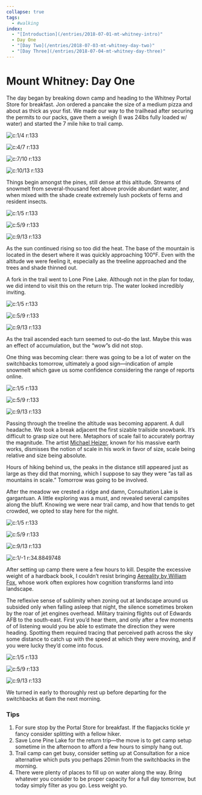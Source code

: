 ```yaml
---
collapse: true
tags:
  - #walking
index: 
  - "[Introduction](/entries/2018-07-01-mt-whitney-intro)"
  - Day One
  - "[Day Two](/entries/2018-07-03-mt-whitney-day-two)"
  - "[Day Three](/entries/2018-07-04-mt-whitney-day-three)"
---
```


# Mount Whitney: Day One

The day began by breaking down camp and heading to the Whitney Portal Store for breakfast. Jon ordered a pancake the size of a medium pizza and about as thick as your fist. We made our way to the trailhead after securing the permits to our packs, gave them a weigh (I was 24lbs fully loaded w/ water) and started the 7 mile hike to trail camp.


![c:1/4 r:133](08-jg_133.jpg)

![c:4/7 r:133](09-jg_133.jpg)

![c:7/10 r:133](10-jg_133.jpg)

![c:10/13 r:133](10-jk_133.jpg)

Things begin amongst the pines, still dense at this altitude. Streams of snowmelt from several-thousand feet above provide abundant water, and when mixed with the shade create extremely lush pockets of ferns and resident insects.

<!-- more -->

![c:1/5 r:133](11-jg_133.jpg)

![c:5/9 r:133](12-jg_133.jpg)

![c:9/13 r:133](12-jk_133.jpg)

As the sun continued rising so too did the heat. The base of the mountain is located in the desert where it was quickly approaching 100°F. Even with the altitude we were feeling it, especially as the treeline approached and the trees and shade thinned out.

A fork in the trail went to Lone Pine Lake. Although not in the plan for today, we did intend to visit this on the return trip. The water looked incredibly inviting.

![c:1/5 r:133](13-jk_133.jpg)

![c:5/9 r:133](14-jg_133.jpg)

![c:9/13 r:133](15-jk_133.jpg)

As the trail ascended each turn seemed to out-do the last. Maybe this was an effect of accumulation, but the “wow”s did not stop.

One thing was becoming clear: there was going to be a lot of water on the switchbacks tomorrow, ultimately a good sign—indication of ample snowmelt which gave us some confidence considering the range of reports online.

![c:1/5 r:133](16-jk_133.jpg)

![c:5/9 r:133](19-jg_133.jpg)

![c:9/13 r:133](20-jg_133.jpg)

Passing through the treeline the altitude was becoming apparent. A dull headache. We took a break adjacent the first sizable trailside snowbank. It’s difficult to grasp size out here. Metaphors of scale fail to accurately portray the magnitude. The artist [Michael Heizer](http://doublenegative.tarasen.net/), known for his massive earth works, dismisses the notion of scale in his work in favor of size, scale being relative and size being absolute.

Hours of hiking behind us, the peaks in the distance still appeared just as large as they did that morning, which I suppose to say they were “as tall as mountains in scale.” Tomorrow was going to be involved.

After the meadow we crested a ridge and damn, Consultation Lake is gargantuan. A little exploring was a must, and revealed several campsites along the bluff. Knowing we were near trail camp, and how that tends to get crowded, we opted to stay here for the night.

![c:1/5 r:133](22-jg_133.jpg)

![c:5/9 r:133](23-jg_133.jpg)

![c:9/13 r:133](24-jg_133.jpg)

![c:1/-1 r:34.8849748](26-jg_34.8849748.jpg)

After setting up camp there were a few hours to kill. Despite the excessive weight of a hardback book, I couldn’t resist bringing [Aereality by William Fox](http://www.counterpointpress.com/dd-product/aereality/), whose work often explores how cognition transforms land into landscape. 

The reflexive sense of sublimity when zoning out at landscape around us subsided only when falling asleep that night, the silence sometimes broken by the roar of jet engines overhead. Military training flights out of Edwards AFB to the south-east. First you’d hear them, and only after a few moments of of listening would you be able to estimate the direction they were heading. Spotting them required tracing that perceived path across the sky some distance to catch up with the speed at which they were moving, and if you were lucky they’d come into focus.

![c:1/5 r:133](27-jg_133.jpg)

![c:5/9 r:133](28-jk_133.jpg)

![c:9/13 r:133](29-jk_133.jpg)

We turned in early to thoroughly rest up before departing for the switchbacks at 6am the next morning.


### Tips

1. For sure stop by the Portal Store for breakfast. If the flapjacks tickle yr fancy consider splitting with a fellow hiker.
2. Save Lone Pine Lake for the return trip—the move is to get camp setup sometime in the afternoon to afford a few hours to simply hang out.
3. Trail camp can get busy, consider setting up at Consultation for a nice alternative which puts you perhaps 20min from the switchbacks in the morning.
4. There were plenty of places to fill up on water along the way. Bring whatever you consider to be proper capacity for a full day tomorrow, but today simply filter as you go. Less weight yo.